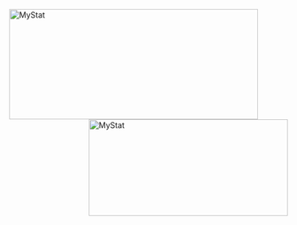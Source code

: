 <img width="450em" height="200em" align="left" alt="MyStat" src="https://github-readme-stats.vercel.app/api?username=Andreyneumyvannyi&show_icons=true&hide=contribs,prs&cache_seconds=86400&theme=blueberry">
<img width="360em" height="175em" align="right" alt="MyStat" src="https://github-readme-stats.vercel.app/api/top-langs/?username=Andreyneumyvannyi&layout=compact&langs_count=8&theme=blueberry">
